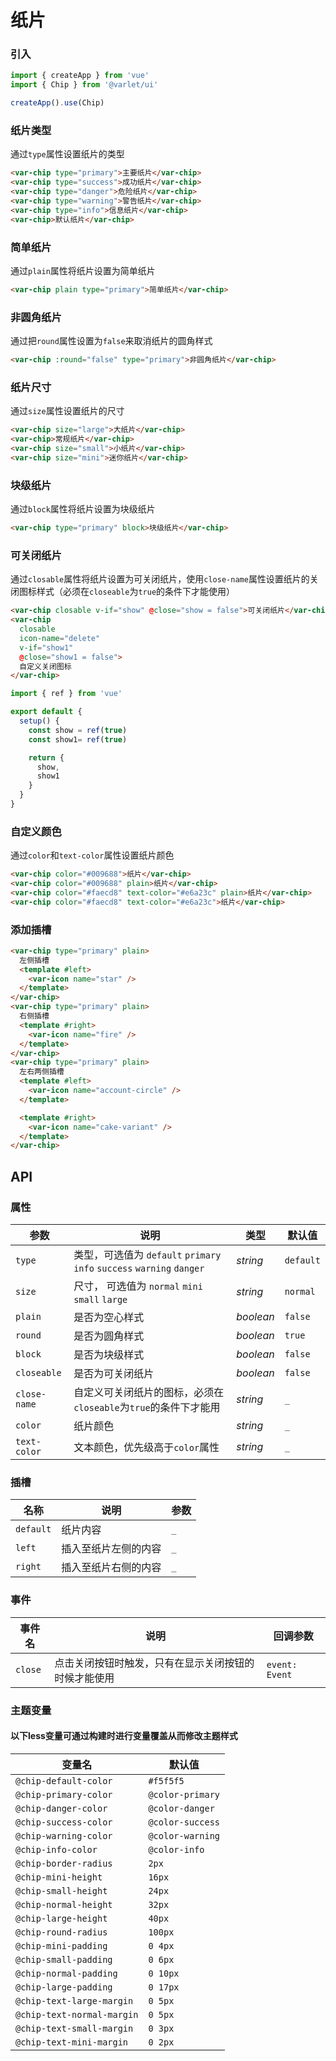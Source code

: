 # 纸片

### 引入

```js
import { createApp } from 'vue'
import { Chip } from '@varlet/ui'

createApp().use(Chip)
```

### 纸片类型

通过`type`属性设置纸片的类型

```html
<var-chip type="primary">主要纸片</var-chip>
<var-chip type="success">成功纸片</var-chip>
<var-chip type="danger">危险纸片</var-chip>
<var-chip type="warning">警告纸片</var-chip>
<var-chip type="info">信息纸片</var-chip>
<var-chip>默认纸片</var-chip>
```

### 简单纸片

通过`plain`属性将纸片设置为简单纸片

```html
<var-chip plain type="primary">简单纸片</var-chip>
```

### 非圆角纸片

通过把`round`属性设置为`false`来取消纸片的圆角样式

```html
<var-chip :round="false" type="primary">非圆角纸片</var-chip>
```

### 纸片尺寸

通过`size`属性设置纸片的尺寸

```html
<var-chip size="large">大纸片</var-chip>
<var-chip>常规纸片</var-chip>
<var-chip size="small">小纸片</var-chip>
<var-chip size="mini">迷你纸片</var-chip>
```

### 块级纸片

通过`block`属性将纸片设置为块级纸片

```html
<var-chip type="primary" block>块级纸片</var-chip>
```

### 可关闭纸片

通过`closable`属性将纸片设置为可关闭纸片，使用`close-name`属性设置纸片的关闭图标样式（必须在`closeable`为`true`的条件下才能使用）

```html
<var-chip closable v-if="show" @close="show = false">可关闭纸片</var-chip>
<var-chip
  closable
  icon-name="delete"
  v-if="show1"
  @close="show1 = false">
  自定义关闭图标
</var-chip>
```

```js
import { ref } from 'vue'

export default {
  setup() {
    const show = ref(true)
    const show1= ref(true)

    return { 
      show, 
      show1 
    }
  }
}
```

### 自定义颜色

通过`color`和`text-color`属性设置纸片颜色

```html
<var-chip color="#009688">纸片</var-chip>
<var-chip color="#009688" plain>纸片</var-chip>
<var-chip color="#faecd8" text-color="#e6a23c" plain>纸片</var-chip>
<var-chip color="#faecd8" text-color="#e6a23c">纸片</var-chip>
```

### 添加插槽

```html
<var-chip type="primary" plain>
  左侧插槽
  <template #left>
    <var-icon name="star" />
  </template>
</var-chip>
<var-chip type="primary" plain>
  右侧插槽
  <template #right>
    <var-icon name="fire" />
  </template>
</var-chip>
<var-chip type="primary" plain>
  左右两侧插槽
  <template #left>
    <var-icon name="account-circle" />
  </template>

  <template #right>
    <var-icon name="cake-variant" />
  </template>
</var-chip>
```

## API

### 属性

| 参数 | 说明 | 类型 | 默认值 |
| ---- | ---- | ---- | ---- |
| `type` | 类型，可选值为 `default` `primary` `info` `success` `warning` `danger` | _string_ | `default` |
| `size` | 尺寸， 可选值为 `normal` `mini` `small` `large` | _string_ | `normal` |
| `plain` | 是否为空心样式 | _boolean_ | `false` |
| `round` | 是否为圆角样式 | _boolean_ | `true` |
| `block` | 是否为块级样式 | _boolean_ | `false` |
| `closeable` | 是否为可关闭纸片 | _boolean_ | `false` |
| `close-name` | 自定义可关闭纸片的图标，必须在`closeable`为`true`的条件下才能用 | _string_ | `_` |
| `color` | 纸片颜色 | _string_ | `_` |
| `text-color` | 文本颜色，优先级高于`color`属性 | _string_ | `_` |

### 插槽

| 名称 | 说明 | 参数 |
| ---- | ---- | ----|
| `default` | 纸片内容 | `_` |
| `left` | 插入至纸片左侧的内容 | `_` |
| `right` | 插入至纸片右侧的内容 | `_` |

### 事件

| 事件名 | 说明 | 回调参数 |
| ---- | ---- | ---- |
| `close` | 点击关闭按钮时触发，只有在显示关闭按钮的时候才能使用 | `event: Event`  |

### 主题变量

#### 以下less变量可通过构建时进行变量覆盖从而修改主题样式

| 变量名 | 默认值 |
| --- | --- |
| `@chip-default-color` | `#f5f5f5` |
| `@chip-primary-color` | `@color-primary`|
| `@chip-danger-color` |  `@color-danger`|
| `@chip-success-color` | `@color-success`|
| `@chip-warning-color` |  `@color-warning`|
| `@chip-info-color` | `@color-info`|
| `@chip-border-radius` | `2px` |
| `@chip-mini-height` | `16px` |
| `@chip-small-height` | `24px` |
| `@chip-normal-height` | `32px` |
| `@chip-large-height` | `40px` |
| `@chip-round-radius` | `100px` |
| `@chip-mini-padding` | `0 4px` |
| `@chip-small-padding` | `0 6px` |
| `@chip-normal-padding` | `0 10px` |
| `@chip-large-padding` | `0 17px` |
| `@chip-text-large-margin` | `0 5px` |
| `@chip-text-normal-margin` | `0 5px` |
| `@chip-text-small-margin` | `0 3px` |
| `@chip-text-mini-margin` | `0 2px` |





